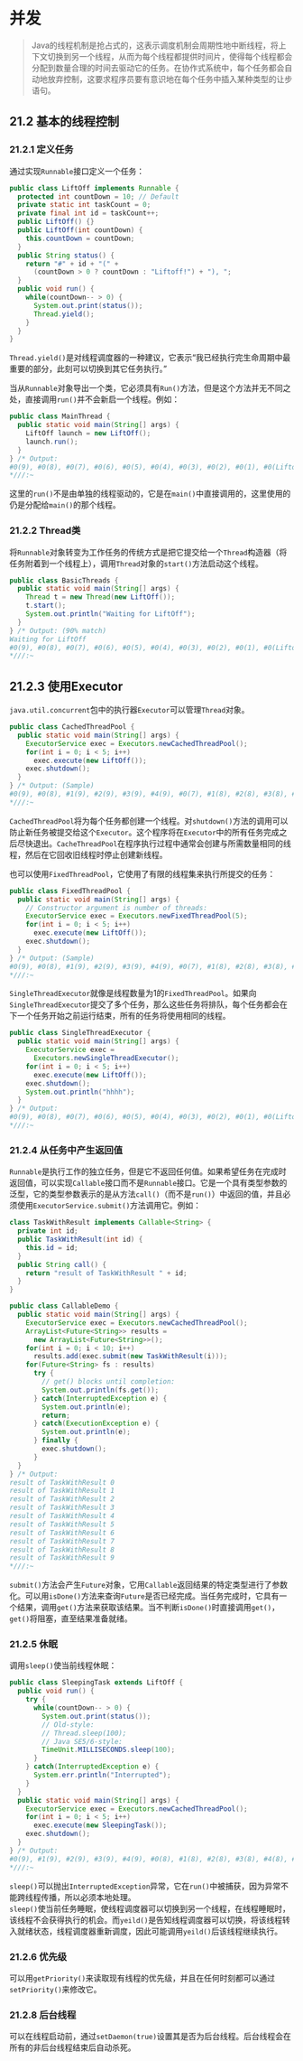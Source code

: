 # 并发

> Java的线程机制是抢占式的，这表示调度机制会周期性地中断线程，将上下文切换到另一个线程，从而为每个线程都提供时间片，使得每个线程都会分配到数量合理的时间去驱动它的任务。在协作式系统中，每个任务都会自动地放弃控制，这要求程序员要有意识地在每个任务中插入某种类型的让步语句。

## 21.2 基本的线程控制
### 21.2.1 定义任务
通过实现`Runnable`接口定义一个任务：
```java
public class LiftOff implements Runnable {
  protected int countDown = 10; // Default
  private static int taskCount = 0;
  private final int id = taskCount++;
  public LiftOff() {}
  public LiftOff(int countDown) {
    this.countDown = countDown;
  }
  public String status() {
    return "#" + id + "(" +
      (countDown > 0 ? countDown : "Liftoff!") + "), ";
  }
  public void run() {
    while(countDown-- > 0) {
      System.out.print(status());
      Thread.yield();
    }
  }
}
```
`Thread.yield()`是对线程调度器的一种建议，它表示“我已经执行完生命周期中最重要的部分，此刻可以切换到其它任务执行。”

当从`Runnable`对象导出一个类，它必须具有`Run()`方法，但是这个方法并无不同之处，直接调用`run()`并不会新启一个线程。例如：
```java
public class MainThread {
  public static void main(String[] args) {
    LiftOff launch = new LiftOff();
    launch.run();
  }
} /* Output:
#0(9), #0(8), #0(7), #0(6), #0(5), #0(4), #0(3), #0(2), #0(1), #0(Liftoff!),
*///:~
```
这里的`run()`不是由单独的线程驱动的，它是在`main()`中直接调用的，这里使用的仍是分配给`main()`的那个线程。

### 21.2.2 Thread类
将`Runnable`对象转变为工作任务的传统方式是把它提交给一个`Thread`构造器（将任务附着到一个线程上），调用`Thread`对象的`start()`方法启动这个线程。
```java
public class BasicThreads {
  public static void main(String[] args) {
    Thread t = new Thread(new LiftOff());
    t.start();
    System.out.println("Waiting for LiftOff");
  }
} /* Output: (90% match)
Waiting for LiftOff
#0(9), #0(8), #0(7), #0(6), #0(5), #0(4), #0(3), #0(2), #0(1), #0(Liftoff!),
*///:~
```

## 21.2.3 使用Executor
`java.util.concurrent`包中的执行器`Executor`可以管理`Thread`对象。
```java
public class CachedThreadPool {
  public static void main(String[] args) {
    ExecutorService exec = Executors.newCachedThreadPool();
    for(int i = 0; i < 5; i++)
      exec.execute(new LiftOff());
    exec.shutdown();
  }
} /* Output: (Sample)
#0(9), #0(8), #1(9), #2(9), #3(9), #4(9), #0(7), #1(8), #2(8), #3(8), #4(8), #0(6), #1(7), #2(7), #3(7), #4(7), #0(5), #1(6), #2(6), #3(6), #4(6), #0(4), #1(5), #2(5), #3(5), #4(5), #0(3), #1(4), #2(4), #3(4), #4(4), #0(2), #1(3), #2(3), #3(3), #4(3), #0(1), #1(2), #2(2), #3(2), #4(2), #0(Liftoff!), #1(1), #2(1), #3(1), #4(1), #1(Liftoff!), #2(Liftoff!), #3(Liftoff!), #4(Liftoff!),
*///:~
```
`CachedThreadPool`将为每个任务都创建一个线程。对`shutdown()`方法的调用可以防止新任务被提交给这个`Executor`。这个程序将在`Executor`中的所有任务完成之后尽快退出。`CacheThreadPool`在程序执行过程中通常会创建与所需数量相同的线程，然后在它回收旧线程时停止创建新线程。

也可以使用`FixedThreadPool`，它使用了有限的线程集来执行所提交的任务：
```java
public class FixedThreadPool {
  public static void main(String[] args) {
    // Constructor argument is number of threads:
    ExecutorService exec = Executors.newFixedThreadPool(5);
    for(int i = 0; i < 5; i++)
      exec.execute(new LiftOff());
    exec.shutdown();
  }
} /* Output: (Sample)
#0(9), #0(8), #1(9), #2(9), #3(9), #4(9), #0(7), #1(8), #2(8), #3(8), #4(8), #0(6), #1(7), #2(7), #3(7), #4(7), #0(5), #1(6), #2(6), #3(6), #4(6), #0(4), #1(5), #2(5), #3(5), #4(5), #0(3), #1(4), #2(4), #3(4), #4(4), #0(2), #1(3), #2(3), #3(3), #4(3), #0(1), #1(2), #2(2), #3(2), #4(2), #0(Liftoff!), #1(1), #2(1), #3(1), #4(1), #1(Liftoff!), #2(Liftoff!), #3(Liftoff!), #4(Liftoff!),
*///:~
```
`SingleThreadExecutor`就像是线程数量为1的`FixedThreadPool`。如果向`SingleThreadExecutor`提交了多个任务，那么这些任务将排队，每个任务都会在下一个任务开始之前运行结束，所有的任务将使用相同的线程。
```java
public class SingleThreadExecutor {
  public static void main(String[] args) {
    ExecutorService exec =
      Executors.newSingleThreadExecutor();
    for(int i = 0; i < 5; i++)
      exec.execute(new LiftOff());
    exec.shutdown();
    System.out.println("hhhh");
  }
} /* Output:
#0(9), #0(8), #0(7), #0(6), #0(5), #0(4), #0(3), #0(2), #0(1), #0(Liftoff!), #1(9), #1(8), #1(7), #1(6), #1(5), #1(4), #1(3), #1(2), #1(1), #1(Liftoff!), #2(9), #2(8), #2(7), #2(6), #2(5), #2(4), #2(3), #2(2), #2(1), #2(Liftoff!), #3(9), #3(8), #3(7), #3(6), #3(5), #3(4), #3(3), #3(2), #3(1), #3(Liftoff!), #4(9), #4(8), #4(7), #4(6), #4(5), #4(4), #4(3), #4(2), #4(1), #4(Liftoff!),
*///:~
```

### 21.2.4 从任务中产生返回值
`Runnable`是执行工作的独立任务，但是它不返回任何值。如果希望任务在完成时返回值，可以实现`Callable`接口而不是`Runnable`接口。它是一个具有类型参数的泛型，它的类型参数表示的是从方法`call()`（而不是`run()`）中返回的值，并且必须使用`ExecutorService.submit()`方法调用它。例如：
```java
class TaskWithResult implements Callable<String> {
  private int id;
  public TaskWithResult(int id) {
    this.id = id;
  }
  public String call() {
    return "result of TaskWithResult " + id;
  }
}

public class CallableDemo {
  public static void main(String[] args) {
    ExecutorService exec = Executors.newCachedThreadPool();
    ArrayList<Future<String>> results =
      new ArrayList<Future<String>>();
    for(int i = 0; i < 10; i++)
      results.add(exec.submit(new TaskWithResult(i)));
    for(Future<String> fs : results)
      try {
        // get() blocks until completion:
        System.out.println(fs.get());
      } catch(InterruptedException e) {
        System.out.println(e);
        return;
      } catch(ExecutionException e) {
        System.out.println(e);
      } finally {
        exec.shutdown();
      }
  }
} /* Output:
result of TaskWithResult 0
result of TaskWithResult 1
result of TaskWithResult 2
result of TaskWithResult 3
result of TaskWithResult 4
result of TaskWithResult 5
result of TaskWithResult 6
result of TaskWithResult 7
result of TaskWithResult 8
result of TaskWithResult 9
*///:~
```
`submit()`方法会产生`Future`对象，它用`Callable`返回结果的特定类型进行了参数化。可以用`isDone()`方法来查询`Future`是否已经完成。当任务完成时，它具有一个结果，调用`get()`方法来获取该结果。当不判断`isDone()`时直接调用`get()`，`get()`将阻塞，直至结果准备就绪。

### 21.2.5 休眠
调用`sleep()`使当前线程休眠：
```java
public class SleepingTask extends LiftOff {
  public void run() {
    try {
      while(countDown-- > 0) {
        System.out.print(status());
        // Old-style:
        // Thread.sleep(100);
        // Java SE5/6-style:
        TimeUnit.MILLISECONDS.sleep(100);
      }
    } catch(InterruptedException e) {
      System.err.println("Interrupted");
    }
  }
  public static void main(String[] args) {
    ExecutorService exec = Executors.newCachedThreadPool();
    for(int i = 0; i < 5; i++)
      exec.execute(new SleepingTask());
    exec.shutdown();
  }
} /* Output:
#0(9), #1(9), #2(9), #3(9), #4(9), #0(8), #1(8), #2(8), #3(8), #4(8), #0(7), #1(7), #2(7), #3(7), #4(7), #0(6), #1(6), #2(6), #3(6), #4(6), #0(5), #1(5), #2(5), #3(5), #4(5), #0(4), #1(4), #2(4), #3(4), #4(4), #0(3), #1(3), #2(3), #3(3), #4(3), #0(2), #1(2), #2(2), #3(2), #4(2), #0(1), #1(1), #2(1), #3(1), #4(1), #0(Liftoff!), #1(Liftoff!), #2(Liftoff!), #3(Liftoff!), #4(Liftoff!),
*///:~
```
`sleep()`可以抛出`InterruptedException`异常，它在`run()`中被捕获，因为异常不能跨线程传播，所以必须本地处理。  
`sleep()`使当前任务睡眠，使线程调度器可以切换到另一个线程，在线程睡眠时，该线程不会获得执行的机会。而`yeild()`是告知线程调度器可以切换，将该线程转入就绪状态，线程调度器重新调度，因此可能调用`yeild()`后该线程继续执行。

### 21.2.6 优先级
可以用`getPriority()`来读取现有线程的优先级，并且在任何时刻都可以通过`setPriority()`来修改它。

### 21.2.8 后台线程
可以在线程启动前，通过`setDaemon(true)`设置其是否为后台线程。后台线程会在所有的非后台线程结束后自动杀死。